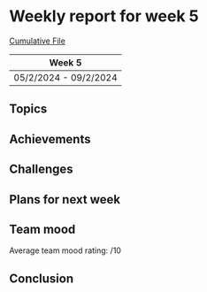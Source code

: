 # Weekly report for week 5
[Cumulative File](cumulative.md)

| Week 5 |
| --- |
| 05/2/2024 - 09/2/2024 |

## Topics

## Achievements

## Challenges

## Plans for next week

## Team mood

Average team mood rating: /10

## Conclusion